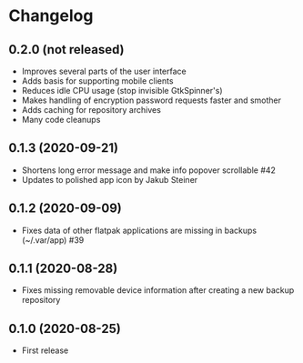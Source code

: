 # Changelog

## 0.2.0 (not released)

- Improves several parts of the user interface
- Adds basis for supporting mobile clients
- Reduces idle CPU usage (stop invisible GtkSpinner's)
- Makes handling of encryption password requests faster and smother
- Adds caching for repository archives
- Many code cleanups

## 0.1.3 (2020-09-21)

- Shortens long error message and make info popover scrollable #42
- Updates to polished app icon by Jakub Steiner

## 0.1.2 (2020-09-09)

- Fixes data of other flatpak applications are missing in backups (~/.var/app) #39

## 0.1.1 (2020-08-28)

- Fixes missing removable device information after creating a new backup repository

## 0.1.0 (2020-08-25)

- First release
